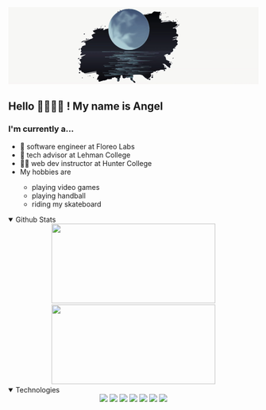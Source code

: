 <p id="banner"><p>

<a href="https://github.com/Am0ralz">![banner](moon.gif)</a>


<p id="intro">

## Hello 👩‍💻👨‍💻 ! My name is Angel 
### I'm currently a...
<ul>
<li> 🧞 software engineer at Floreo Labs </li>
<li> 🧙 tech advisor at Lehman College </li>
<li> 🦸‍♂️ web dev instructor at Hunter College </li>
<li> My hobbies are </li>
    <ul>
        <li> playing video games</li>
        <li> playing handball  </li>
        <li> riding my skateboard </li>
    </ul>
</ul>
</p>




<details open>
<summary>Github Stats</summary>


<div align="center">
<img height="160px" width="330px" src="https://github-readme-stats.vercel.app/api?username=Am0ralz&theme=nord&hide_border=true&show_icons=true&include_all_commits=true&count_private=true&line_height=28"/>

<img height="160px" width="330px" src="https://github-readme-stats.vercel.app/api/top-langs/?username=Am0ralz&theme=nord&hide=html&hide_border=true&card_width=330&layout=compact&langs_count=7"/> 
</div>
</details>


<details open>
<summary>Technologies</summary>

<div align="center">
<code><img width="10%" src="https://www.vectorlogo.zone/logos/python/python-ar21.svg"></code>
<code><img width="10%" src="https://www.vectorlogo.zone/logos/java/java-ar21.svg"></code>
<code><img width="10%" src="https://www.vectorlogo.zone/logos/w3_html5/w3_html5-ar21.svg"></code>
<code><img width="10%" src="https://www.vectorlogo.zone/logos/netlifyapp_watercss/netlifyapp_watercss-ar21.svg"></code>
<code><img width="10%" src="https://www.vectorlogo.zone/logos/javascript/javascript-ar21.svg"></code>
<code><img width="10%" src="https://www.vectorlogo.zone/logos/reactjs/reactjs-ar21.svg"></code>
<code><img width="10%" src="https://www.vectorlogo.zone/logos/firebase/firebase-ar21.svg"></code>

</div>
</details>



#
<!-- prussian
nord
graywhite -->
